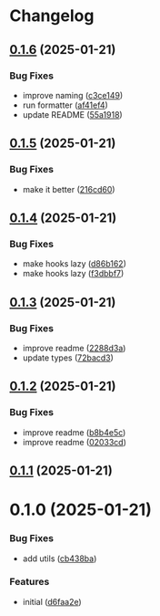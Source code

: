 # Changelog

## [0.1.6](https://github.com/dankreiger/recoil-ext/compare/v0.1.5...v0.1.6) (2025-01-21)


### Bug Fixes

* improve naming ([c3ce149](https://github.com/dankreiger/recoil-ext/commit/c3ce14992be9adcb3cbd432edb03e52940b090db))
* run formatter ([af41ef4](https://github.com/dankreiger/recoil-ext/commit/af41ef478745adac56698dffff21da1ef31dd1aa))
* update README ([55a1918](https://github.com/dankreiger/recoil-ext/commit/55a19181086e81f8a1949eac16fbd63a7f86b3c1))

## [0.1.5](https://github.com/dankreiger/recoil-ext/compare/v0.1.4...v0.1.5) (2025-01-21)


### Bug Fixes

* make it better ([216cd60](https://github.com/dankreiger/recoil-ext/commit/216cd600fcc7bcc28eb85f2ce04662ed8149419f))

## [0.1.4](https://github.com/dankreiger/recoil-ext/compare/v0.1.3...v0.1.4) (2025-01-21)


### Bug Fixes

* make hooks lazy ([d86b162](https://github.com/dankreiger/recoil-ext/commit/d86b162bf756fcbca20b553cb5630a1fe5223065))
* make hooks lazy ([f3dbbf7](https://github.com/dankreiger/recoil-ext/commit/f3dbbf78718257db4d1cf736d06458558e4dbd27))

## [0.1.3](https://github.com/dankreiger/recoil-ext/compare/v0.1.2...v0.1.3) (2025-01-21)


### Bug Fixes

* improve readme ([2288d3a](https://github.com/dankreiger/recoil-ext/commit/2288d3a07c8896fa7e4885e43ddc2797b32b37f3))
* update types ([72bacd3](https://github.com/dankreiger/recoil-ext/commit/72bacd32d1c2dff0624f572a8431325b906792a2))

## [0.1.2](https://github.com/dankreiger/recoil-ext/compare/v0.1.1...v0.1.2) (2025-01-21)


### Bug Fixes

* improve readme ([b8b4e5c](https://github.com/dankreiger/recoil-ext/commit/b8b4e5c10b03d5d5b9a28c58d69a0462d318cde2))
* improve readme ([02033cd](https://github.com/dankreiger/recoil-ext/commit/02033cd41a2a5b675d356794f99507e8318765fc))

## [0.1.1](https://github.com/dankreiger/recoil-ext/compare/v0.1.0...v0.1.1) (2025-01-21)

# 0.1.0 (2025-01-21)

### Bug Fixes

* add utils ([cb438ba](https://github.com/dankreiger/recoil-ext/commit/cb438ba52205e9524b962b75e53ede71dbe4d68c))

### Features

* initial ([d6faa2e](https://github.com/dankreiger/recoil-ext/commit/d6faa2eb2e9750874f85d859b2e96dcd4a28c9e6))
